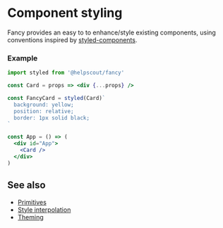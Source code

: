 # Component styling

Fancy provides an easy to to enhance/style existing components, using conventions inspired by [styled-components](https://www.styled-components.com/).

### Example

```jsx
import styled from '@helpscout/fancy'

const Card = props => <div {...props} />

const FancyCard = styled(Card)`
  background: yellow;
  position: relative;
  border: 1px solid black;
`

const App = () => (
  <div id="App">
    <Card />
  </div>
)
```

## See also

- [Primitives](./primitives.md)
- [Style interpolation](./style-interpolation.md)
- [Theming](./theming.md)

